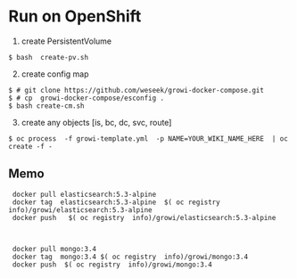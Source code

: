 # Run on OpenShift
1. create PersistentVolume
  ```
  $ bash  create-pv.sh 
  ```
2. create config map
  ```
  $ # git clone https://github.com/weseek/growi-docker-compose.git 
  $ # cp  growi-docker-compose/esconfig .
  $ bash create-cm.sh
  ```
3. create any objects [is, bc, dc, svc, route]
  ```
  $ oc process  -f growi-template.yml  -p NAME=YOUR_WIKI_NAME_HERE  | oc create -f - 
  ```

## Memo
```
 docker pull elasticsearch:5.3-alpine 
 docker tag  elasticsearch:5.3-alpine  $( oc registry  info)/growi/elasticsearch:5.3-alpine
 docker push   $( oc registry  info)/growi/elasticsearch:5.3-alpine



 docker pull mongo:3.4
 docker tag  mongo:3.4 $( oc registry  info)/growi/mongo:3.4
 docker push  $( oc registry  info)/growi/mongo:3.4
 ```
